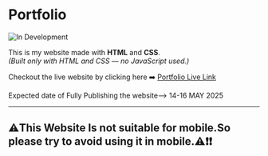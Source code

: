 # Portfolio
![In Development](https://img.shields.io/badge/Status-In%20Development-yellow?style=for-the-badge&logo=github)

This is my website made with **HTML** and **CSS**.  
*(Built only with HTML and CSS — no JavaScript used.)*


Checkout the live website by clicking here ➡️ [Portfolio Live Link](https://yash7104.github.io/Protfolio/)

Expected date of Fully Publishing the website--> 14-16 MAY 2025

---
 ⚠️This Website Is not suitable for mobile.So please try to avoid using it in mobile.⚠️❗❗
---
